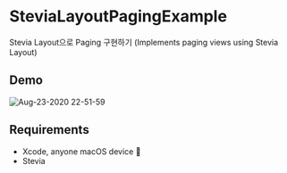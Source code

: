 # SteviaLayoutPagingExample
Stevia Layout으로 Paging 구현하기 (Implements paging views using Stevia Layout)

## Demo
![Aug-23-2020 22-51-59](https://user-images.githubusercontent.com/11539551/90979968-58bdac00-e593-11ea-8cf8-c3ba68f017f5.gif)


## Requirements
* Xcode, anyone macOS device 🤔
* Stevia
